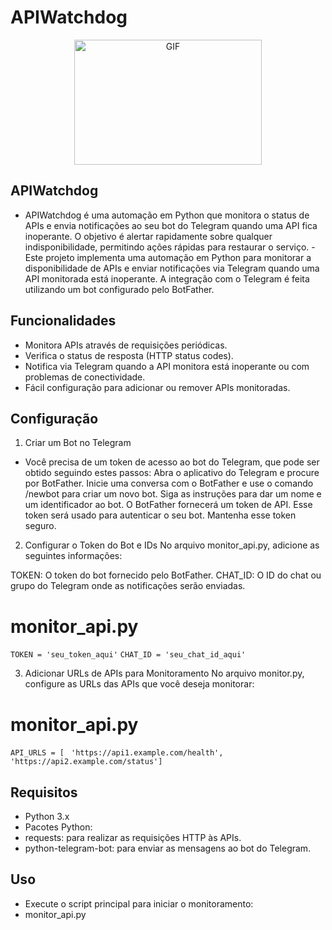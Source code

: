 # APIWatchdog

<p align="center">
  <img src="https://i.imgur.com/E56VF1r.jpg" alt="GIF" width="300" height="200">
</p>

## APIWatchdog

- APIWatchdog é uma automação em Python que monitora o status de APIs e envia notificações ao seu bot do Telegram quando uma API fica inoperante. O objetivo é alertar rapidamente sobre qualquer indisponibilidade, permitindo ações rápidas para restaurar o serviço.
-Este projeto implementa uma automação em Python para monitorar a disponibilidade de APIs e enviar notificações via Telegram quando uma API monitorada está inoperante. A integração com o Telegram é feita utilizando um bot configurado pelo BotFather.

## Funcionalidades

- Monitora APIs através de requisições periódicas.
- Verifica o status de resposta (HTTP status codes).
- Notifica via Telegram quando a API monitora está inoperante ou com problemas de conectividade.
- Fácil configuração para adicionar ou remover APIs monitoradas.

## Configuração

1. Criar um Bot no Telegram
- Você precisa de um token de acesso ao bot do Telegram, que pode ser obtido seguindo estes passos:
Abra o aplicativo do Telegram e procure por BotFather.
Inicie uma conversa com o BotFather e use o comando /newbot para criar um novo bot.
Siga as instruções para dar um nome e um identificador ao bot.
O BotFather fornecerá um token de API. Esse token será usado para autenticar o seu bot. Mantenha esse token seguro.

2. Configurar o Token do Bot e IDs
No arquivo monitor_api.py, adicione as seguintes informações:

TOKEN: O token do bot fornecido pelo BotFather.
CHAT_ID: O ID do chat ou grupo do Telegram onde as notificações serão enviadas.

# monitor_api.py

`TOKEN = 'seu_token_aqui'`
`CHAT_ID = 'seu_chat_id_aqui'`

3. Adicionar URLs de APIs para Monitoramento
No arquivo monitor.py, configure as URLs das APIs que você deseja monitorar:

# monitor_api.py

`API_URLS = [`
   ` 'https://api1.example.com/health',`
   ` 'https://api2.example.com/status']`


## Requisitos

- Python 3.x
- Pacotes Python:
- requests: para realizar as requisições HTTP às APIs.
- python-telegram-bot: para enviar as mensagens ao bot do Telegram.

## Uso

- Execute o script principal para iniciar o monitoramento:
- monitor_api.py
